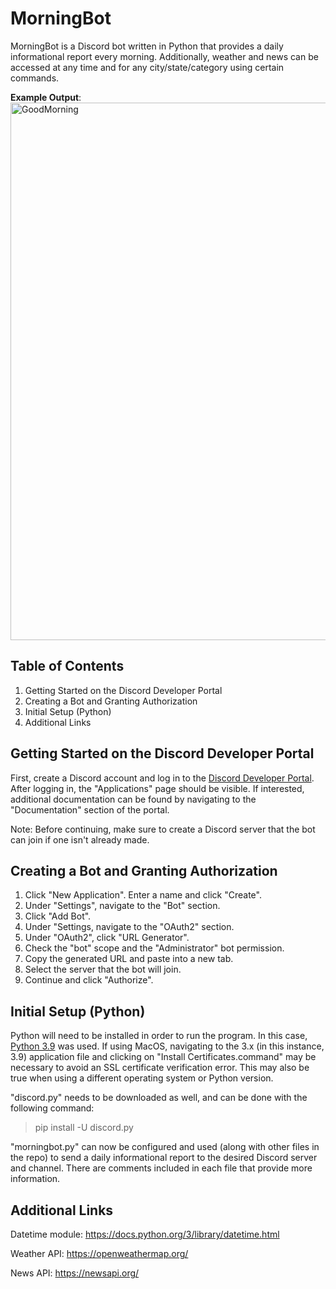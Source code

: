 # MorningBot
MorningBot is a Discord bot written in Python that provides a daily informational report every morning. Additionally, weather and news can be accessed at any time and for any city/state/category using certain commands.

**Example Output**:
<img width="860" alt="GoodMorning" src="https://user-images.githubusercontent.com/93621884/151721860-3da410f9-6382-49a8-8833-30a6935c4264.png">

## Table of Contents
1. Getting Started on the Discord Developer Portal
2. Creating a Bot and Granting Authorization
3. Initial Setup (Python)
4. Additional Links

## Getting Started on the Discord Developer Portal
First, create a Discord account and log in to the [Discord Developer Portal](https://discord.com/developers/applications). After logging in, the "Applications" page should be visible. If interested, additional documentation can be found by navigating to the "Documentation" section of the portal.

Note: Before continuing, make sure to create a Discord server that the bot can join if one isn't already made.

## Creating a Bot and Granting Authorization
1. Click "New Application". Enter a name and click "Create".
2. Under "Settings", navigate to the "Bot" section.
3. Click "Add Bot".
4. Under "Settings, navigate to the "OAuth2" section.
5. Under "OAuth2", click "URL Generator".
6. Check the "bot" scope and the "Administrator" bot permission.
7. Copy the generated URL and paste into a new tab.
8. Select the server that the bot will join.
9. Continue and click "Authorize".

## Initial Setup (Python)
Python will need to be installed in order to run the program. In this case, [Python 3.9](https://www.python.org/downloads/release/python-396/) was used. If using MacOS, navigating to the 3.x (in this instance, 3.9) application file and clicking on "Install Certificates.command" may be necessary to avoid an SSL certificate verification error. This may also be true when using a different operating system or Python version.

"discord.py" needs to be downloaded as well, and can be done with the following command:

> pip install -U discord.py

"morningbot.py" can now be configured and used (along with other files in the repo) to send a daily informational report to the desired Discord server and channel.
There are comments included in each file that provide more information.

## Additional Links
Datetime module: https://docs.python.org/3/library/datetime.html

Weather API: https://openweathermap.org/

News API: https://newsapi.org/
